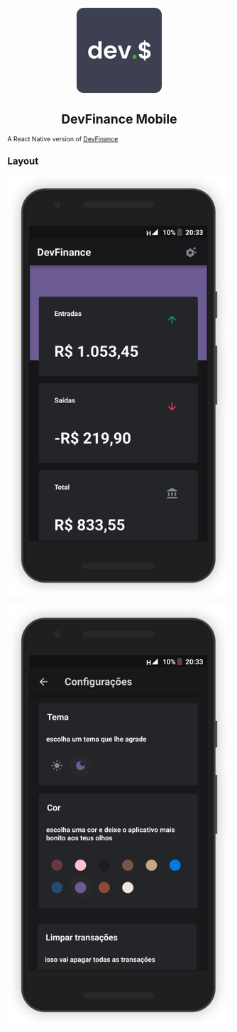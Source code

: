 <p align="center">
  <img src="/.github/logo.svg" width="192" />
</p>

<h1 align="center">
  DevFinance Mobile
</h1>

A React Native version of [DevFinance](https://mitacho.github.io/devfinance)

## Layout

![DevFinance - Home Screen](/.github/home.svg)

![DevFinance - Settings Screen](/.github/settings.svg)
